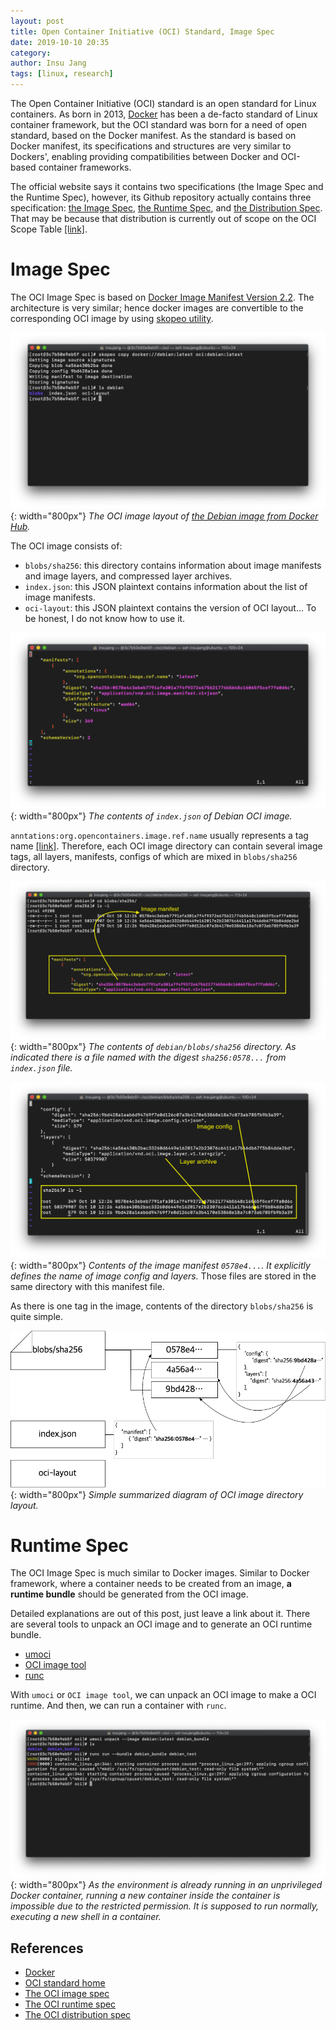 ```yaml
---
layout: post
title: Open Container Initiative (OCI) Standard, Image Spec
date: 2019-10-10 20:35
category: 
author: Insu Jang
tags: [linux, research]
---
```


The Open Container Initiative (OCI) standard is an open standard for Linux containers. As born in 2013, [Docker](https://www.docker.com) has been a de-facto standard of Linux container framework, but the OCI standard was born for a need of open standard, based on the Docker manifest.
As the standard is based on Docker manifest, its specifications and structures are very similar to Dockers', enabling providing compatibilities between Docker and OCI-based container frameworks.

The official website says it contains two specifications (the Image Spec and the Runtime Spec), however, its Github repository actually contains three specification: [the Image Spec](https://github.com/opencontainers/image-spec), [the Runtime Spec](https://github.com/opencontainers/runtime-spec), and [the Distribution Spec](https://github.com/opencontainers/distribution-spec). That may be because that distribution is currently out of scope on the OCI Scope Table [\[link\]](https://github.com/opencontainers/image-spec#faq).

# Image Spec

The OCI Image Spec is based on [Docker Image Manifest Version 2.2](https://cloud.google.com/container-registry/docs/image-formats). The architecture is very similar; hence docker images are convertible to the corresponding OCI image by using [skopeo utility](https://github.com/containers/skopeo).

![skopeo copy](/assets/images/191010/skopeo_copy.png){: width="800px"}
*The OCI image layout of [the Debian image from Docker Hub](https://hub.docker.com/_/debian).*

The OCI image consists of:

- `blobs/sha256`: this directory contains information about image manifests and image layers, and compressed layer archives.
- `index.json`: this JSON plaintext contains information about the list of image manifests.
- `oci-layout`: this JSON plaintext contains the version of OCI layout... To be honest, I do not know how to use it.

![debian_index](/assets/images/191010/debian_index.png){: width="800px"}
*The contents of `index.json` of Debian OCI image.*

`anntations:org.opencontainers.image.ref.name` usually represents a tag name [\[link\]](https://github.com/opencontainers/image-spec/blob/e562b04403929d582d449ae5386ff79dd7961a11/image-layout.md#indexjson-file).
Therefore, each OCI image directory can contain several image tags, all layers, manifests, configs of which are mixed in `blobs/sha256` directory.

![debian_blobs](/assets/images/191010/debian_blobs.png){: width="800px"}
*The contents of `debian/blobs/sha256` directory. As indicated there is a file named with the digest `sha256:0578...` from `index.json` file.*

![debian_config](/assets/images/191010/debian_config.png){: width="800px"}
*Contents of the image manifest `0578e4...`. It explicitly defines the name of image config and layers.* Those files are stored in the same directory with this manifest file.

As there is one tag in the image, contents of the directory `blobs/sha256` is quite simple.

![oci layout](/assets/images/191010/oci_layout.png){: width="800px"}
*Simple summarized diagram of OCI image directory layout.*

# Runtime Spec
The OCI Image Spec is much similar to Docker images. Similar to Docker framework, where a container needs to be created from an image, **a runtime bundle** should be generated from the OCI image.

Detailed explanations are out of this post, just leave a link about it.
There are several tools to unpack an OCI image and to generate an OCI runtime bundle.

- [umoci](https://github.com/openSUSE/umoci)
- [OCI image tool](https://github.com/opencontainers/image-tools)
- [runc](https://github.com/opencontainers/runc)

With `umoci` or `OCI image tool`, we can unpack an OCI image to make a OCI runtime. And then, we can run a container with `runc`.

![umoci_runc](/assets/images/191010/umoci_runc.png){: width="800px"}
*As the environment is already running in an unprivileged Docker container, running a new container inside the container is impossible due to the restricted permission. It is supposed to run normally, executing a new shell in a container.*

## References

- [Docker](https://www.docker.com)
- [OCI standard home](https://www.opencontainers.org)
- [The OCI image spec](https://github.com/opencontainers/image-spec)
- [The OCI runtime spec](https://github.com/opencontainers/runtime-spec)
- [The OCI distribution spec](https://github.com/opencontainers/distribution-spec)